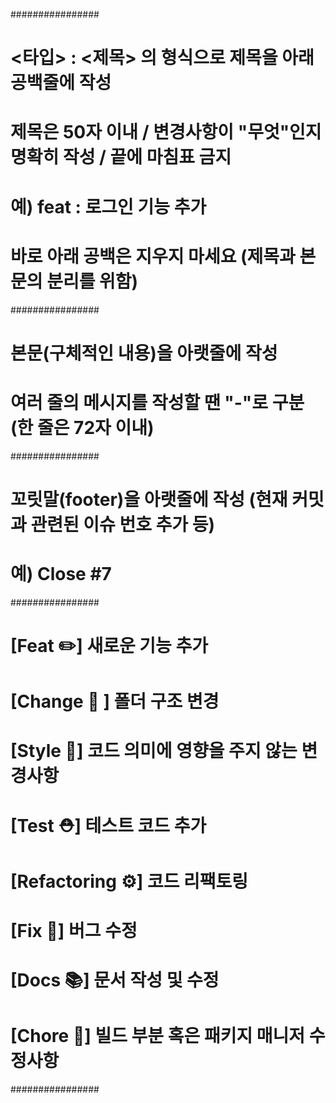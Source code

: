 ################
# <타입> : <제목> 의 형식으로 제목을 아래 공백줄에 작성
# 제목은 50자 이내 / 변경사항이 "무엇"인지 명확히 작성 / 끝에 마침표 금지
# 예) feat : 로그인 기능 추가

# 바로 아래 공백은 지우지 마세요 (제목과 본문의 분리를 위함)

################
# 본문(구체적인 내용)을 아랫줄에 작성
# 여러 줄의 메시지를 작성할 땐 "-"로 구분 (한 줄은 72자 이내)

################
# 꼬릿말(footer)을 아랫줄에 작성 (현재 커밋과 관련된 이슈 번호 추가 등)
# 예) Close #7

################
# [Feat ✏️] 새로운 기능 추가
# [Change 🚜 ] 폴더 구조 변경
# [Style 🎨] 코드 의미에 영향을 주지 않는 변경사항
# [Test ⛑️] 테스트 코드 추가
# [Refactoring ⚙️] 코드 리팩토링
# [Fix 🔨] 버그 수정
# [Docs 📚] 문서 작성 및 수정
# [Chore 🚀] 빌드 부분 혹은 패키지 매니저 수정사항
################
